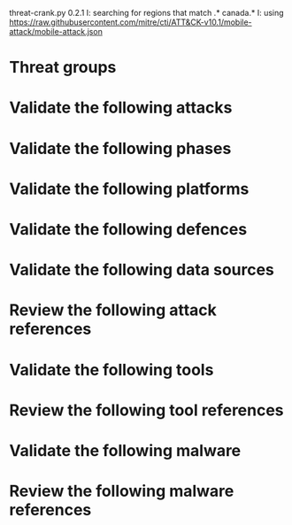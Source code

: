 threat-crank.py 0.2.1
I: searching for regions that match .* canada.*
I: using https://raw.githubusercontent.com/mitre/cti/ATT&CK-v10.1/mobile-attack/mobile-attack.json
# Threat groups


# Validate the following attacks


# Validate the following phases


# Validate the following platforms


# Validate the following defences


# Validate the following data sources


# Review the following attack references


# Validate the following tools


# Review the following tool references


# Validate the following malware


# Review the following malware references


